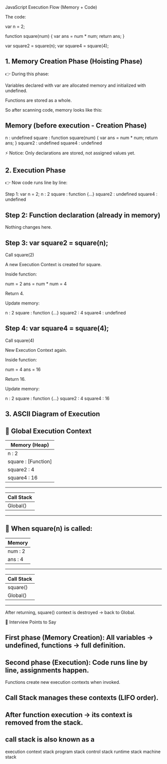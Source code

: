 JavaScript Execution Flow (Memory + Code)

The code:

var n = 2;

function square(num) {
  var ans = num * num;
  return ans;
}

var square2 = square(n);
var square4 = square(4);

## 1. Memory Creation Phase (Hoisting Phase)

👉 During this phase:

Variables declared with var are allocated memory and initialized with undefined.

Functions are stored as a whole.

So after scanning code, memory looks like this:

Memory (before execution - Creation Phase)
-------------------------------------------
n        : undefined
square   : function square(num) { var ans = num * num; return ans; }
square2  : undefined
square4  : undefined


⚡ Notice: Only declarations are stored, not assigned values yet.

## 2. Execution Phase

👉 Now code runs line by line:

Step 1: var n = 2;
n : 2
square   : function {...}
square2  : undefined
square4  : undefined

## Step 2: Function declaration (already in memory)

Nothing changes here.

## Step 3: var square2 = square(n);

Call square(2)

A new Execution Context is created for square.

Inside function:

num = 2
ans = num * num = 4


Return 4.

Update memory:

n : 2
square   : function {...}
square2  : 4
square4  : undefined

## Step 4: var square4 = square(4);

Call square(4)

New Execution Context again.

Inside function:

num = 4
ans = 16


Return 16.

Update memory:

n : 2
square   : function {...}
square2  : 4
square4  : 16

## 3. ASCII Diagram of Execution
🔹 Global Execution Context
 -------------------------
|     Memory (Heap)       |
|-------------------------|
| n        : 2            |
| square   : [Function]   |
| square2  : 4            |
| square4  : 16           |
 -------------------------
|     Call Stack          |
|-------------------------|
| Global()                |
 -------------------------

🔹 When square(n) is called:
 -------------------------
|     Memory              |
|-------------------------|
| num : 2                 |
| ans : 4                 |
 -------------------------
|     Call Stack          |
|-------------------------|
| square()                |
| Global()                |
 -------------------------


After returning, square() context is destroyed → back to Global.

🔑 Interview Points to Say

## First phase (Memory Creation): All variables → undefined, functions → full definition.

## Second phase (Execution): Code runs line by line, assignments happen.

Functions create new execution contexts when invoked.

## Call Stack manages these contexts (LIFO order).

## After function execution → its context is removed from the stack.

## call stack is also known as a 
execution context stack
program stack
control stack
runtime stack
machine stack